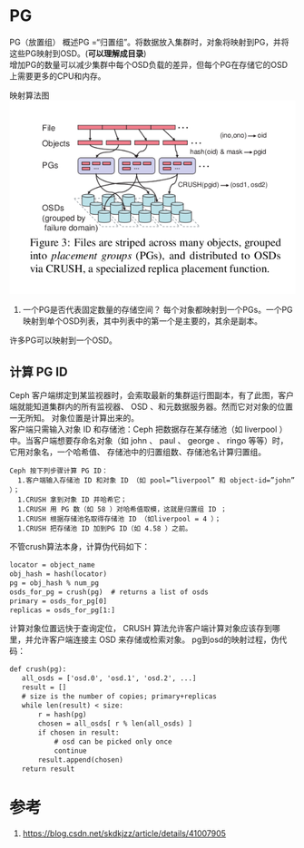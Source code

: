 # PG
PG（放置组）
概述PG =“归置组”。将数据放入集群时，对象将映射到PG，并将这些PG映射到OSD。(**可以理解成目录**)    
增加PG的数量可以减少集群中每个OSD负载的差异，但每个PG在存储它的OSD上需要更多的CPU和内存。

映射算法图   
![](./pics/1340106194_9365.png)   

1. 一个PG是否代表固定数量的存储空间？
每个对象都映射到一个PGs。一个PG映射到单个OSD列表，其中列表中的第一个是主要的，其余是副本。

许多PG可以映射到一个OSD。

## 计算 PG ID
Ceph 客户端绑定到某监视器时，会索取最新的集群运行图副本，有了此图，客户端就能知道集群内的所有监视器、 OSD 、和元数据服务器。然而它对对象的位置一无所知。
对象位置是计算出来的。   
客户端只需输入对象 ID 和存储池：Ceph 把数据存在某存储池（如 liverpool ）中。当客户端想要存命名对象（如 john 、 paul 、 george 、 ringo 等等）时，它用对象名，一个哈希值、 存储池中的归置组数、存储池名计算归置组。 
```
Ceph 按下列步骤计算 PG ID：
  1.客户端输入存储池 ID 和对象 ID （如 pool=”liverpool” 和 object-id=”john” ）；
  1.CRUSH 拿到对象 ID 并哈希它；
  1.CRUSH 用 PG 数（如 58 ）对哈希值取模，这就是归置组 ID ；
  1.CRUSH 根据存储池名取得存储池 ID （如liverpool = 4 ）；
  1.CRUSH 把存储池 ID 加到PG ID（如 4.58 ）之前。
```
不管crush算法本身，计算伪代码如下：
```
locator = object_name
obj_hash = hash(locator)
pg = obj_hash % num_pg
osds_for_pg = crush(pg)  # returns a list of osds
primary = osds_for_pg[0]
replicas = osds_for_pg[1:]
```
计算对象位置远快于查询定位， CRUSH 算法允许客户端计算对象应该存到哪里，并允许客户端连接主 OSD 来存储或检索对象。
pg到osd的映射过程，伪代码：
```
def crush(pg):
   all_osds = ['osd.0', 'osd.1', 'osd.2', ...]
   result = []
   # size is the number of copies; primary+replicas
   while len(result) < size:
       r = hash(pg)
       chosen = all_osds[ r % len(all_osds) ]
       if chosen in result:
           # osd can be picked only once
           continue
       result.append(chosen)
   return result
```

# 参考
1. https://blog.csdn.net/skdkjzz/article/details/41007905
